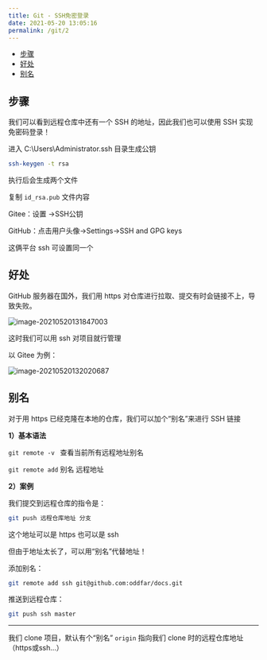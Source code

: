 ```yaml
---
title: Git - SSH免密登录
date: 2021-05-20 13:05:16
permalink: /git/2
---
```


<!-- START doctoc generated TOC please keep comment here to allow auto update -->
<!-- DON'T EDIT THIS SECTION, INSTEAD RE-RUN doctoc TO UPDATE -->


- [步骤](#%E6%AD%A5%E9%AA%A4)
- [好处](#%E5%A5%BD%E5%A4%84)
- [别名](#%E5%88%AB%E5%90%8D)

<!-- END doctoc generated TOC please keep comment here to allow auto update -->

## 步骤

我们可以看到远程仓库中还有一个 SSH 的地址，因此我们也可以使用 SSH 实现免密码登录！

进入 C:\Users\Administrator\.ssh 目录生成公钥

```sh
ssh-keygen -t rsa
```

执行后会生成两个文件

复制 `id_rsa.pub` 文件内容

Gitee：设置 ->SSH公钥

GitHub：点击用户头像→Settings→SSH and GPG keys

这俩平台 ssh 可设置同一个

## 好处

GitHub 服务器在国外，我们用 https 对仓库进行拉取、提交有时会链接不上，导致失败。

![image-20210520131847003](https://cdn.jsdelivr.net/gh/oddfar/static/img/20210520131856.png)

这时我们可以用 ssh 对项目就行管理

以 Gitee 为例：

![image-20210520132020687](https://cdn.jsdelivr.net/gh/oddfar/static/img/20210520132022.png)

## 别名

对于用 https 已经克隆在本地的仓库，我们可以加个“别名”来进行 SSH 链接

**1）基本语法**

`git remote -v ` 查看当前所有远程地址别名

`git remote add` 别名 远程地址

**2）案例**

我们提交到远程仓库的指令是：

```sh
git push 远程仓库地址 分支
```

这个地址可以是 https 也可以是 ssh

但由于地址太长了，可以用“别名”代替地址！

添加别名：

```sh
git remote add ssh git@github.com:oddfar/docs.git
```

推送到远程仓库：

```sh
git push ssh master
```



----

我们 clone 项目，默认有个“别名” `origin` 指向我们 clone 时的远程仓库地址（https或ssh...）

